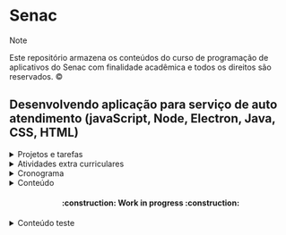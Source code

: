 # Senac

> [!NOTE]
> Este repositório armazena os conteúdos do curso de programação de aplicativos do Senac com finalidade acadêmica e todos os direitos são reservados. :copyright:



## Desenvolvendo aplicação para serviço de auto atendimento (javaScript, Node, Electron, Java, CSS, HTML)

<details>
  <summary> Projetos e tarefas </summary>

| Projeto | Entrega | DeadLine | Imagem | Acesso ao projeto |
| ---- | ---- | ---- | ---- | ---- |
| Exercicíos de lógica e algoritmo | [Conversão de Metros para Pés](https://github.com/diegoppz/senacJS/blob/main/exercicios/calculadoras/metros.js) | 04/07/2024 | ![Image4](https://github.com/diegoppz/senacJS/blob/main/wasArchivementCertifications/othersArchivementsAndImages/Screenshot%202024-07-09%20180327.png) | [j]() |
| ---- | ---- | ---- | ---- | ---- |

</details>


<details>
  <summary> Atividades extra curriculares </summary>

  [Clique aqui para visualizar todos os registros](https://github.com/diegowps/senacJS/tree/main/wasArchivementCertifications)

### 01.01.00 - Calculadoras

#### 01.01.01 - Conversor Metros(M) em Pés(ft)

Para executar os blocos de código a seguir, é necessário importar as bibliotecas [colors](https://www.npmjs.com/package/colors) e [readline-sync](https://www.npmjs.com/package/readline-sync).

Após clonar o repositório [metros.js](https://github.com/diegowps/senacJS/blob/main/exercicios/calculadoras/metros.js), Execute em seu terminal as instalações com os comandos a seguir:

 readline-sync
- `npm i readline-sync`
| ---- |
 colors
- `npm i colors`

Execute a aplicação no terminal com o comando 
``` node metros.js ```

Informe a quantidade de Metros(M) que deseja converter em Pés(ft), a resposta deve ser o valor convertido para a unidade de medidas Pés(ft).

Qual a lógica por trás do código?

*1 metro* equivale a *3,28084 pés*

1 pé = 0,3048 Metros
1 metro	=	3,2808 pés

| Metros | > | Pés |
| ---- | ---- | ---- |
| 0 m | = | 0 |
| 0,001 m | = | 0,003281 |
| 0,002 m | = | 0,006562 |
| 0,009 m | = | 0,02953 |
| 0,01 m | = | 0,03281 |
| 0,09 m | = | 0,2953 |
| 0,1 m | = | 0,3281 |
| 1/5 m | = | 0,6562 |
| 1/2 m | = | 1,64 |
| 0,9 m | = | 2,953 |
| 1 m | = | 3,281 |
| 9 m	| =	| 29,53 |


Existem 3,28084 pés em 1 metro. Para transformar qualquer valor de metros para pés, basta multiplicar o valor em metros pelo fator multiplicador, conhecido também como fator de conversão que, neste caso, é igual a 3,28084.
Assim, 1 metro vezes 3,28084 corresponde a 3,28084 pés.

Definidas as constantes e variáveis

````
const input = require(`readline-sync`)
const divisor = 0.3048
console.clear()

let metros, valor
````
Dividido o valor em metros pela constante

````
console.log(`Conversor de Metros(M) em Pés(ft)`)
console.log()

metros = Number(input.question(`Quantos metros deseja converter: `))

valor = metros / divisor

console.log(valor.toFixed(2))
````


<!-- This content will not appear in the rendered Markdown -->
<!-- Diego -->


</details>

<details>
  <summary> Cronograma </summary>

  | Sprint | Data | UC | Atv | status | Obs |
  | --- | --- | ----- | -------- | -- | ---- |
  | Sprint 1 | 17 a 28/06/24 | UC | Atv | status | Obs |
  | Sprint 2 | 01 a 05/07/24 | UC | Atv3 | status | Obs |
  | Sprint 3 | 08 a 26/07/24 | UC | Atv4 | status | Obs |
  | Sprint 4 | 29 a 09/08/24 | UC | Atv5 | status | Obs |
  |   | 24-07-18 - THU - Thursday | UC | [Reverse String](https://coddy.tech/courses/30_days_of_logic_building_in_javascript/1_reverse_a_string) | :white_check_mark: Done | Task01 Coddy.tech / Doc [Freecodecamp](https://coddy.tech/courses/30_days_of_logic_building_in_javascript/1_reverse_a_string) |
  |   | 24-07-25 - THU - Thursday | UC | Atv | status | Obs |
  |   | 24-07-26 - FRI - Friday | UC | Atv | status | Obs |
  |   | 24-07-29 - MON - Monday | UC | Atv | status | Obs |
  |   | 24-07-30 - TUE - tuesday | UC | Atv | status | Obs |
  | Sprint 25 | 12 a 25/05/2025 | UC | Atv | status | Obs |
  | Sprint 26 | 26 a 06/06/2025 | UC | Atv | :alarm_clock: counting | Final sprint |
  |   | 25-06-06 - FRI - Friday | UC | Encerramento | :white_check_mark: Conclude | Prazo final |


  </details>

<details>
  <summary> Conteúdo </summary>

  </details>

<h4 align="center">    
 :construction:  Work in progress  :construction:
</h4>


<details>
  <summary> Conteúdo teste </summary>


## TEI-033 Assistente de desenvolvimento de aplicativo

### UC09 - Desenvolvimento de Algoritmo com javaScript - José de Assis

#### Exercícios

##### Algoritmos
[Code.org]()

##### Calculadoras
[Calculadoras aula]()
[Calculadoras extra](calculator.net)
###### metrosEmPes
###### Aquario
###### 
### UC14 - Manipular e otimizar imagens vetoriais, bitmaps, gráficos - Sirlene Sanches

  </details>